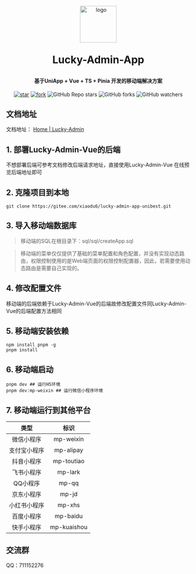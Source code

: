 <p align="center">
	<img alt="logo" src="https://doc.admin.anlucky.cn/images/logo.png" style="width: 100px;" />
</p>
<h1 align="center" style="margin: 30px 0 30px; font-weight: bold;">Lucky-Admin-App</h1>
<h4 align="center">基于UniApp + Vue + TS + Pinia 开发的移动端解决方案</h4>
<p align="center">
<a href='https://gitee.com/xiaodu6/lucky-admin-app/stargazers'><img src='https://gitee.com/xiaodu6/lucky-admin-app/badge/star.svg?theme=dark' alt='star'></img></a>
<a href='https://gitee.com/xiaodu6/lucky-admin-app/members'><img src='https://gitee.com/xiaodu6/lucky-admin-app/badge/fork.svg?theme=dark' alt='fork'></img></a>
<img alt="GitHub Repo stars" src="https://img.shields.io/github/stars/DuYiFan01/Lucky-Admin-App?link=https%3A%2F%2Fgithub.com%2FDuYiFan01%2FLucky-Admin-App">
<img alt="GitHub forks" src="https://img.shields.io/github/forks/DuYiFan01/Lucky-Admin-App?link=https%3A%2F%2Fgithub.com%2FDuYiFan01%2FLucky-Admin-App">
<img alt="GitHub watchers" src="https://img.shields.io/github/watchers/DuYiFan01/Lucky-Admin-App?link=https%3A%2F%2Fgithub.com%2FDuYiFan01%2FLucky-Admin-App">
</p>

## 文档地址

文档地址：  [Home | Lucky-Admin](https://doc.admin.anlucky.cn/)


## 1. 部署Lucky-Admin-Vue的后端

不想部署后端可参考文档修改后端请求地址，直接使用Lucky-Admin-Vue 在线预览后端地址即可

## 2. 克隆项目到本地

```shell
git clone https://gitee.com/xiaodu6/lucky-admin-app-unibest.git
```

## 3. 导入移动端数据库

> 移动端的SQL在根目录下：sql/sql/createApp.sql  

> 移动端的菜单仅仅提供了基础的菜单配置和角色配置，并没有实现动态路由，权限控制使用的是Web端页面的权限控制配置器，因此，若需要使用动态路由是需要自己实现的。

## 4. 修改配置文件

移动端的后端依赖于Lucky-Admin-Vue的后端故修改配置文件同Lucky-Admin-Vue的后端配置方法相同

## 5. 移动端安装依赖

```shell
npm install pnpm -g
pnpm install
```

## 6. 移动端启动

```shell
pnpm dev ## 运行H5环境
pnpm dev:mp-weixin ## 运行微信小程序环境
```

## 7. 移动端运行到其他平台

|     类型     |    标识     |
| :----------: | :---------: |
|  微信小程序  |  mp-weixin  |
| 支付宝小程序 |  mp-alipay  |
|  抖音小程序  | mp-toutiao  |
|  飞书小程序  |   mp-lark   |
|   QQ小程序   |    mp-qq    |
|  京东小程序  |    mp-jd    |
| 小红书小程序 |   mp-xhs    |
|  百度小程序  |  mp-baidu   |
|  快手小程序  | mp-kuaishou |

## 交流群
QQ：711152276
